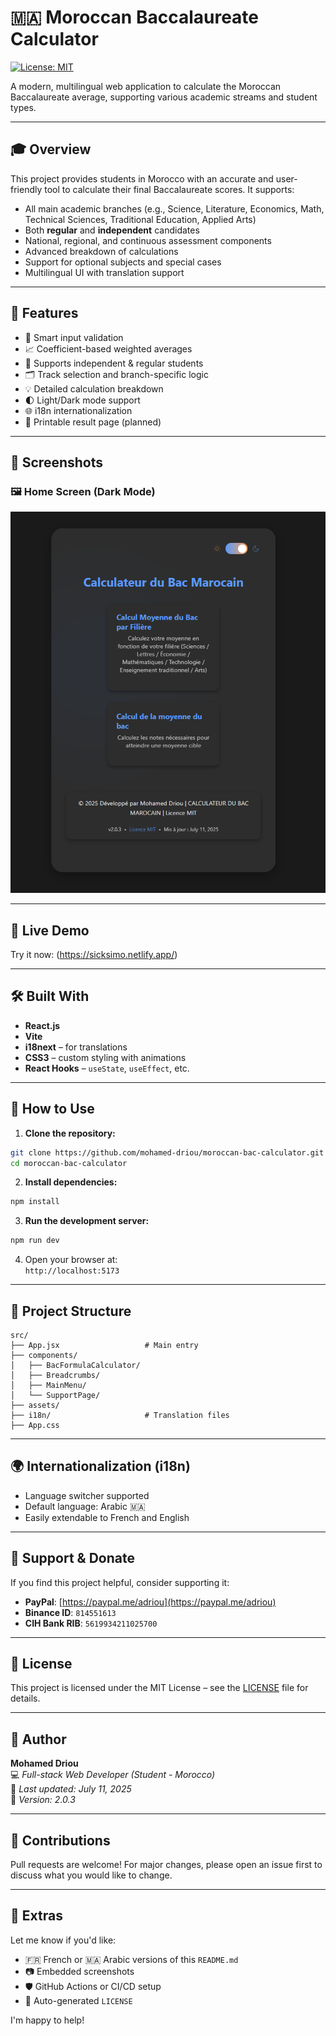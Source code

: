 # 🇲🇦 Moroccan Baccalaureate Calculator

[![License: MIT](https://img.shields.io/badge/License-MIT-yellow.svg)](https://opensource.org/licenses/MIT)

A modern, multilingual web application to calculate the Moroccan Baccalaureate average, supporting various academic streams and student types.

---

## 🎓 Overview

This project provides students in Morocco with an accurate and user-friendly tool to calculate their final Baccalaureate scores. It supports:

- All main academic branches (e.g., Science, Literature, Economics, Math, Technical Sciences, Traditional Education, Applied Arts)
- Both **regular** and **independent** candidates
- National, regional, and continuous assessment components
- Advanced breakdown of calculations
- Support for optional subjects and special cases
- Multilingual UI with translation support

---

## 🚀 Features

- 🧠 Smart input validation  
- 📈 Coefficient-based weighted averages  
- 👥 Supports independent & regular students  
- 🗂️ Track selection and branch-specific logic  
- 💡 Detailed calculation breakdown  
- 🌓 Light/Dark mode support  
- 🌐 i18n internationalization  
- 🧾 Printable result page (planned)

---

## 📸 Screenshots

### 🖼️ Home Screen (Dark Mode)

![Home UI](./public/screenshots/main-ui.png)

---
## 🔗 Live Demo

Try it now: (https://sicksimo.netlify.app/)

---

## 🛠️ Built With

- **React.js**
- **Vite**
- **i18next** – for translations
- **CSS3** – custom styling with animations
- **React Hooks** – `useState`, `useEffect`, etc.

---

## 🧪 How to Use

1. **Clone the repository:**

```bash
git clone https://github.com/mohamed-driou/moroccan-bac-calculator.git
cd moroccan-bac-calculator
```

2. **Install dependencies:**

```bash
npm install
```

3. **Run the development server:**

```bash
npm run dev
```

4. Open your browser at:  
`http://localhost:5173`

---

## 📁 Project Structure

```
src/
├── App.jsx                   # Main entry
├── components/
│   ├── BacFormulaCalculator/
│   ├── Breadcrumbs/
│   ├── MainMenu/
│   └── SupportPage/
├── assets/
├── i18n/                     # Translation files
├── App.css
```

---

## 🌍 Internationalization (i18n)

- Language switcher supported  
- Default language: Arabic 🇲🇦  
- Easily extendable to French and English

---

## 💖 Support & Donate

If you find this project helpful, consider supporting it:

- **PayPal**: [https://paypal.me/adriou](https://paypal.me/adriou)
- **Binance ID**: `814551613`
- **CIH Bank RIB**: `5619934211025700`

---

## 📜 License

This project is licensed under the MIT License – see the [LICENSE](https://opensource.org/licenses/MIT) file for details.

---

## 👤 Author

**Mohamed Driou**  
💻 _Full-stack Web Developer (Student - Morocco)_  
📅 _Last updated: July 11, 2025_  
🔖 _Version: 2.0.3_

---

## 🤝 Contributions

Pull requests are welcome! For major changes, please open an issue first to discuss what you would like to change.

---

## 📌 Extras

Let me know if you'd like:

- 🇫🇷 French or 🇲🇦 Arabic versions of this `README.md`  
- 📷 Embedded screenshots  
- 🛡️ GitHub Actions or CI/CD setup  
- 📄 Auto-generated `LICENSE`

I'm happy to help!